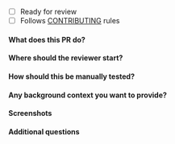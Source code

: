 - [ ] Ready for review
- [ ] Follows [CONTRIBUTING](https://github.com/snyk/broker/blob/master/.github/CONTRIBUTING.md) rules

#### What does this PR do?


#### Where should the reviewer start?


#### How should this be manually tested?


#### Any background context you want to provide?


#### Screenshots


#### Additional questions
